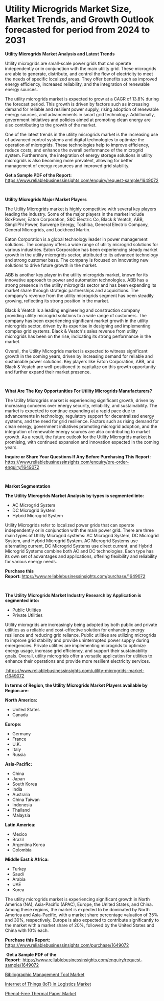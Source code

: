<p><h1>Utility Microgrids Market Size, Market Trends, and Growth Outlook forecasted for period from 2024 to 2031</h1></p><p><strong>Utility Microgrids Market Analysis and Latest Trends</strong></p>
<p><p>Utility microgrids are small-scale power grids that can operate independently or in conjunction with the main utility grid. These microgrids are able to generate, distribute, and control the flow of electricity to meet the needs of specific localized areas. They offer benefits such as improved energy efficiency, increased reliability, and the integration of renewable energy sources.</p><p>The utility microgrids market is expected to grow at a CAGR of 13.8% during the forecast period. This growth is driven by factors such as increasing demand for reliable and resilient power supply, rising adoption of renewable energy sources, and advancements in smart grid technology. Additionally, government initiatives and policies aimed at promoting clean energy are also contributing to the growth of the market.</p><p>One of the latest trends in the utility microgrids market is the increasing use of advanced control systems and digital technologies to optimize the operation of microgrids. These technologies help to improve efficiency, reduce costs, and enhance the overall performance of the microgrid system. Furthermore, the integration of energy storage solutions in utility microgrids is also becoming more prevalent, allowing for better management of energy resources and improved grid stability.</p></p>
<p><strong>Get a Sample PDF of the Report:&nbsp;</strong> <a href="https://www.reliablebusinessinsights.com/enquiry/request-sample/1649072">https://www.reliablebusinessinsights.com/enquiry/request-sample/1649072</a></p>
<p>&nbsp;</p>
<p><strong>Utility Microgrids Major Market Players</strong></p>
<p><p>The Utility Microgrids market is highly competitive with several key players leading the industry. Some of the major players in the market include BoxPower, Eaton Corporation, S&C Electric Co, Black & Veatch, ABB, SimpliPhi Power, Sunverge Energy, Toshiba, General Electric Company, General Microgrids, and Lockheed Martin.</p><p>Eaton Corporation is a global technology leader in power management solutions. The company offers a wide range of utility microgrid solutions for various industries. Eaton Corporation has been experiencing steady market growth in the utility microgrids sector, attributed to its advanced technology and strong customer base. The company is focused on innovating new solutions to drive future growth in the market.</p><p>ABB is another key player in the utility microgrids market, known for its innovative approach to power and automation technologies. ABB has a strong presence in the utility microgrids sector and has been expanding its market share through strategic partnerships and acquisitions. The company's revenue from the utility microgrids segment has been steadily growing, reflecting its strong position in the market.</p><p>Black & Veatch is a leading engineering and construction company providing utility microgrid solutions to a wide range of customers. The company has been experiencing significant market growth in the utility microgrids sector, driven by its expertise in designing and implementing complex grid systems. Black & Veatch's sales revenue from utility microgrids has been on the rise, indicating its strong performance in the market.</p><p>Overall, the Utility Microgrids market is expected to witness significant growth in the coming years, driven by increasing demand for reliable and sustainable power solutions. Key players like Eaton Corporation, ABB, and Black & Veatch are well-positioned to capitalize on this growth opportunity and further expand their market presence.</p></p>
<p>&nbsp;</p>
<p><strong>What Are The Key Opportunities For Utility Microgrids Manufacturers?</strong></p>
<p><p>The Utility Microgrids market is experiencing significant growth, driven by increasing concerns over energy security, reliability, and sustainability. The market is expected to continue expanding at a rapid pace due to advancements in technology, regulatory support for decentralized energy systems, and the need for grid resilience. Factors such as rising demand for clean energy, government initiatives promoting microgrid adoption, and the integration of renewable energy sources are also contributing to market growth. As a result, the future outlook for the Utility Microgrids market is promising, with continued expansion and innovation expected in the coming years.</p></p>
<p><strong>Inquire or Share Your Questions If Any Before Purchasing This Report:</strong> <a href="https://www.reliablebusinessinsights.com/enquiry/pre-order-enquiry/1649072">https://www.reliablebusinessinsights.com/enquiry/pre-order-enquiry/1649072</a></p>
<p>&nbsp;</p>
<p><strong>Market Segmentation</strong></p>
<p><strong>The Utility Microgrids Market Analysis by types is segmented into:</strong></p>
<p><ul><li>AC Microgrid System</li><li>DC Microgrid System</li><li>Hybrid Microgrid System</li></ul></p>
<p><p>Utility Microgrids refer to localized power grids that can operate independently or in conjunction with the main power grid. There are three main types of Utility Microgrid systems: AC Microgrid System, DC Microgrid System, and Hybrid Microgrid System. AC Microgrid Systems use alternating current, DC Microgrid Systems use direct current, and Hybrid Microgrid Systems combine both AC and DC technologies. Each type has its own set of advantages and applications, offering flexibility and reliability for various energy needs.</p></p>
<p><strong>Purchase this Report:&nbsp;</strong><a href="https://www.reliablebusinessinsights.com/purchase/1649072">https://www.reliablebusinessinsights.com/purchase/1649072</a></p>
<p>&nbsp;</p>
<p><strong>The Utility Microgrids Market Industry Research by Application is segmented into:</strong></p>
<p><ul><li>Public Utilities</li><li>Private Utilities</li></ul></p>
<p><p>Utility microgrids are increasingly being adopted by both public and private utilities as a reliable and cost-effective solution for enhancing energy resilience and reducing grid reliance. Public utilities are utilizing microgrids to improve grid stability and provide uninterrupted power supply during emergencies. Private utilities are implementing microgrids to optimize energy usage, increase grid efficiency, and support their sustainability goals. Overall, utility microgrids offer a versatile application for utilities to enhance their operations and provide more resilient electricity services.</p></p>
<p><a href="https://www.reliablebusinessinsights.com/utility-microgrids-market-r1649072">&nbsp;https://www.reliablebusinessinsights.com/utility-microgrids-market-r1649072</a></p>
<p><strong>In terms of Region, the Utility Microgrids Market Players available by Region are:</strong></p>
<p>
    <p> <strong> North America: </strong>
        <ul>
            <li>United States</li>
            <li>Canada</li>
        </ul>
        </p> 
    <p> <strong> Europe: </strong>
        <ul>
            <li>Germany</li>
            <li>France</li>
            <li>U.K.</li>
            <li>Italy</li>
            <li>Russia</li>
        </ul>
        </p> 
    <p> <strong> Asia-Pacific: </strong>
        <ul>
            <li>China</li>
            <li>Japan</li>
            <li>South Korea</li>
            <li>India</li>
            <li>Australia</li>
            <li>China Taiwan</li>
            <li>Indonesia</li>
            <li>Thailand</li>
            <li>Malaysia</li>
        </ul>
        </p> 
    <p> <strong> Latin America: </strong>
        <ul>
            <li>Mexico</li>
            <li>Brazil</li>
            <li>Argentina Korea</li>
            <li>Colombia</li>
        </ul>
        </p> 
    <p> <strong> Middle East & Africa: </strong>
        <ul>
            <li>Turkey</li>
            <li>Saudi</li>
            <li>Arabia</li>
            <li>UAE</li>
            <li>Korea</li>
        </ul>
    </p>
    </p>
<p><p>The utility microgrids market is experiencing significant growth in North America (NA), Asia-Pacific (APAC), Europe, the United States, and China. Among these regions, the market is expected to be dominated by North America and Asia-Pacific, with a market share percentage valuation of 35% and 30%, respectively. Europe is also expected to contribute significantly to the market with a market share of 20%, followed by the United States and China with 10% each.</p></p>
<p><strong>Purchase this Report: </strong><a href="https://www.reliablebusinessinsights.com/purchase/1649072">https://www.reliablebusinessinsights.com/purchase/1649072</a></p>
<p>&nbsp;<strong>Get a Sample PDF of the Report:&nbsp;&nbsp;</strong><a href="https://www.reliablebusinessinsights.com/enquiry/request-sample/1649072">https://www.reliablebusinessinsights.com/enquiry/request-sample/1649072</a></p>
<p><strong></strong></p>
<p><p><a href="https://medium.com/@bradleyills65767/bibliographic-management-tool-market-size-by-type-cloud-based-web-based-by-product-9e9d70e87f55">Bibliographic Management Tool Market</a></p><p><a href="https://medium.com/@amandaexton567/internet-of-things-iot-in-logistics-market-size-market-segmentation-market-trends-and-growth-ef1b79cbfa83">Internet of Things (IoT) in Logistics Market</a></p><p><a href="https://github.com/rontaybrewer02024/Market-Research-Report-List-1/blob/main/phenol-free-thermal-paper-market.md">Phenol-Free Thermal Paper Market</a></p></p>